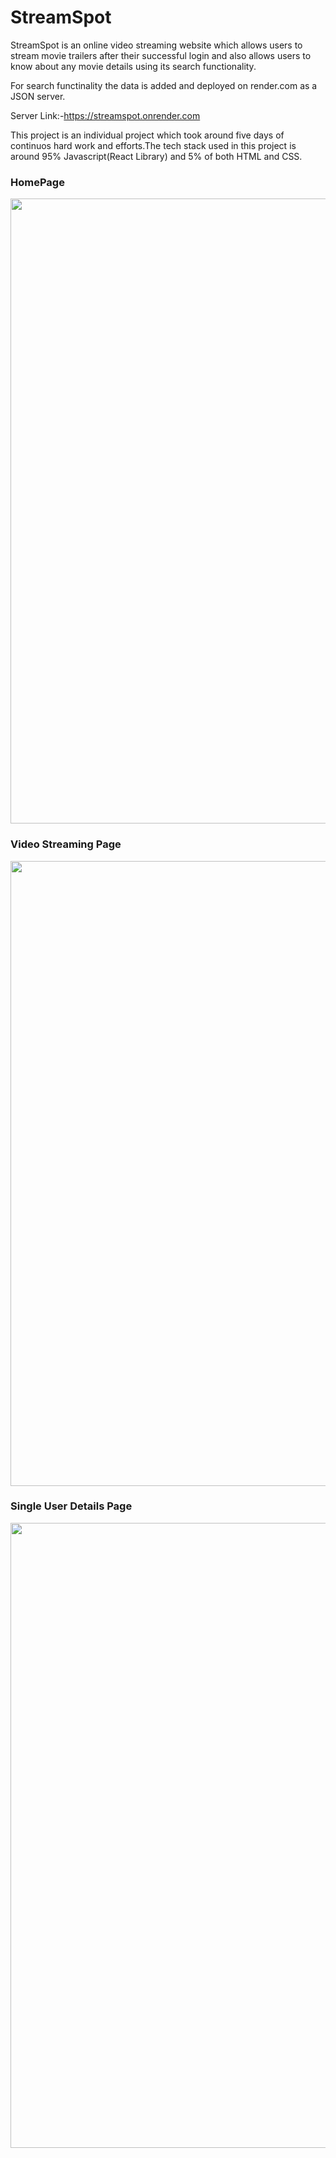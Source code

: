 # StreamSpot

StreamSpot is an online video streaming website which allows users to stream movie trailers after their successful login and also allows users to know about any movie details using its search functionality.

For search functinality the data is added and deployed on render.com as a JSON server.

Server Link:-https://streamspot.onrender.com

This project is an individual project which took around five days of continuos hard work and efforts.The tech stack used in this project is around 95% Javascript(React Library) and 5% of both HTML and CSS.

### HomePage
<center><img width="1000px" src="https://drive.google.com/uc?export=view&id=1nfa1gousgmbi3gfqgtMo12nDgs_Z-e_f"></center>

### Video Streaming Page
<center><img width="1000px" src="https://drive.google.com/uc?export=view&id=1r9g47apKs3K9tUr1faO8a1RDyiVdN-mI"></center>

### Single User Details Page
<center><img width="1000px" src="https://drive.google.com/uc?export=view&id=18H26uKUZJsEh32UhWmUaNPuK3N3DxonB"></center>




